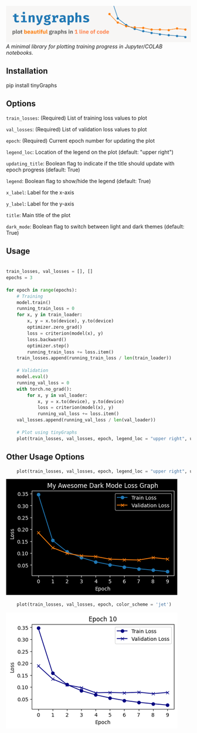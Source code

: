 ![](https://github.com/rkdune/tinygraphs/raw/main/tinyGraphs/images/tinygraphs_header.png)
*A minimal library for plotting training progress in Jupyter/COLAB notebooks.*

## Installation

pip install tinyGraphs

## Options

`train_losses`: 
(Required) List of training loss values to plot

`val_losses`: 
(Required) List of validation loss values to plot

`epoch`: 
(Required) Current epoch number for updating the plot

`legend_loc`: 
Location of the legend on the plot (default: "upper right")

`updating_title`: 
Boolean flag to indicate if the title should update with epoch progress (default: True)

`legend`: 
Boolean flag to show/hide the legend (default: True)

`x_label`: 
Label for the x-axis

`y_label`: 
Label for the y-axis

`title`: 
Main title of the plot

`dark_mode`: 
Boolean flag to switch between light and dark themes (default: True)

## Usage

```python

train_losses, val_losses = [], []
epochs = 3

for epoch in range(epochs):
    # Training
    model.train()
    running_train_loss = 0
    for x, y in train_loader:
        x, y = x.to(device), y.to(device)
        optimizer.zero_grad()
        loss = criterion(model(x), y)
        loss.backward()
        optimizer.step()
        running_train_loss += loss.item()
    train_losses.append(running_train_loss / len(train_loader))

    # Validation
    model.eval()
    running_val_loss = 0
    with torch.no_grad():
        for x, y in val_loader:
            x, y = x.to(device), y.to(device)
            loss = criterion(model(x), y)
            running_val_loss += loss.item()
    val_losses.append(running_val_loss / len(val_loader))

    # Plot using tinyGraphs
    plot(train_losses, val_losses, epoch, legend_loc = "upper right", updating_title = False, legend = True, x_label = "x title", y_label = "y title", title = "title", dark_mode = False)

```
## Other Usage Options

```python
    plot(train_losses, val_losses, epoch, legend_loc = "upper right", updating_title = False, legend = True, x_label = "Epoch", y_label = "Loss", title = "Loss Graph", dark_mode = True)
```
![Dark Mode is Awesome!](https://raw.githubusercontent.com/rkdune/tinyGraphs/main/tinyGraphs/images/Dark_Mode_Loss_Graph.png)

```python
    plot(train_losses, val_losses, epoch, color_scheme = 'jet')
```
![Beautiful Loss Graph With Barely Any Code!](https://github.com/rkdune/tinyGraphs/raw/main/tinyGraphs/images/Minimal_Loss_Graph.png)